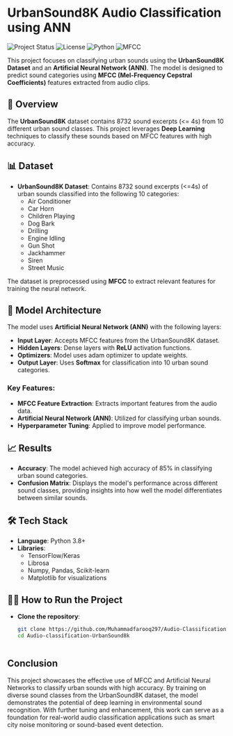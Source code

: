 # UrbanSound8K Audio Classification using ANN

![Project Status](https://img.shields.io/badge/Status-Completed-brightgreen)
![License](https://img.shields.io/badge/License-MIT-blue.svg)
![Python](https://img.shields.io/badge/Python-3.8+-yellow.svg)
![MFCC](https://img.shields.io/badge/Audio%20Features-MFCC-orange)


This project focuses on classifying urban sounds using the **UrbanSound8K Dataset** and an **Artificial Neural Network (ANN)**. The model is designed to predict sound categories using  **MFCC (Mel-Frequency Cepstral Coefficients)** features extracted from audio clips.


## 🚀 Overview

The **UrbanSound8K** dataset contains 8732 sound excerpts (<= 4s) from 10 different urban sound classes. This project leverages **Deep Learning** techniques to classify these sounds based on MFCC features with high accuracy.

## 📊 Dataset

- **UrbanSound8K Dataset**: Contains 8732 sound excerpts (<=4s) of urban sounds classified into the following 10 categories:
  - Air Conditioner
  - Car Horn
  - Children Playing
  - Dog Bark
  - Drilling
  - Engine Idling
  - Gun Shot
  - Jackhammer
  - Siren
  - Street Music

The dataset is preprocessed using **MFCC** to extract relevant features for training the neural network.

## 🧠 Model Architecture

The model uses **Artificial Neural Network (ANN)** with the following layers:

- **Input Layer**: Accepts MFCC features from the UrbanSound8K dataset.
- **Hidden Layers**: Dense layers with **ReLU** activation functions.
- **Optimizers**: Model uses adam optimizer to update weights.
- **Output Layer**: Uses **Softmax** for classification into 10 urban sound categories.
  
### Key Features:
- **MFCC Feature Extraction**: Extracts important features from the audio data.
- **Artificial Neural Network (ANN)**: Utilized for classifying urban sounds.
- **Hyperparameter Tuning**: Applied to improve model performance.


## 📈 Results

- **Accuracy**: The model achieved high accuracy of 85% in classifying urban sound categories.
- **Confusion Matrix**: Displays the model's performance across different sound classes, providing insights into how well the model differentiates between similar sounds.

## 🛠️ Tech Stack

- **Language**: Python 3.8+
- **Libraries**: 
  - TensorFlow/Keras
  - Librosa
  - Numpy, Pandas, Scikit-learn
  - Matplotlib for visualizations


## 🏃‍♂️ How to Run the Project

- **Clone the repository**:
   ```bash
   git clone https://github.com/Muhammadfarooq297/Audio-Classification-UrbanSound8k
   cd Audio-classification-UrbanSound8k



## Conclusion
This project showcases the effective use of MFCC and Artificial Neural Networks to classify urban sounds with high accuracy. By training on diverse sound classes from the UrbanSound8K dataset, the model demonstrates the potential of deep learning in environmental sound recognition. With further tuning and enhancement, this work can serve as a foundation for real-world audio classification applications such as smart city noise monitoring or sound-based event detection.